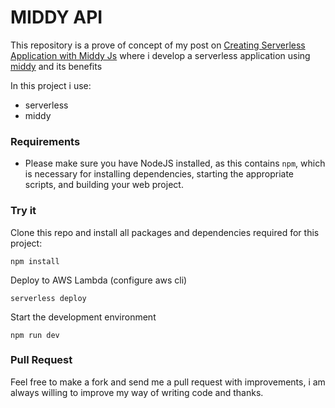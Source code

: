 # MIDDY API

This repository is a prove of concept of my post on  [Creating Serverless Application with Middy Js](https://slides.com/guillermofernandez-1/middy-example#/) where i develop a serverless application  using [middy](https://middy.js.org/) and its benefits
 

In this project i use:

- serverless
- middy

### Requirements

- Please make sure you have NodeJS installed, as this contains `npm`, which is necessary for installing dependencies, starting the appropriate scripts, and building your web project.

### Try it

Clone this repo and install all packages and dependencies required for this project:

    npm install

Deploy to AWS Lambda (configure aws cli)

    serverless deploy
    
Start the development environment

    npm run dev



### Pull Request

Feel free to make a fork and send me a pull request with improvements, i am always willing to improve my way of writing code and thanks.

